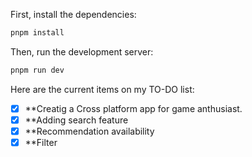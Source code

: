 First, install the dependencies:

```bash
pnpm install
```

Then, run the development server:

```bash
pnpm run dev
```

Here are the current items on my TO-DO list:

- [x] \*\*Creatig a Cross platform app for game anthusiast.
- [x] \*\*Adding search feature
- [x] \*\*Recommendation availability
- [x] \*\*Filter
